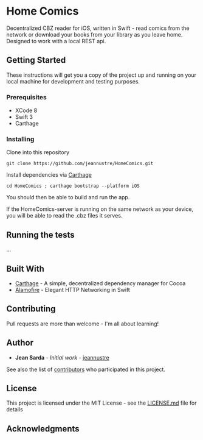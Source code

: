 # Home Comics

Decentralized CBZ reader for iOS, written in Swift - read comics from the network or download your books from your library as you leave home.
Designed to work with a local REST api.

## Getting Started

These instructions will get you a copy of the project up and running on your local machine for development and testing purposes.

### Prerequisites

* XCode 8
* Swift 3
* Carthage

### Installing

Clone into this repository
```
git clone https://github.com/jeannustre/HomeComics.git
```
Install dependencies via [Carthage](https://github.com/Carthage/Carthage)
```
cd HomeComics ; carthage bootstrap --platform iOS
```
You should then be able to build and run the app.

If the HomeComics-server is running on the same network as your device, you will be able to read the .cbz files it serves.

## Running the tests

...

## Built With

* [Carthage](https://github.com/Carthage/Carthage) - A simple, decentralized dependency manager for Cocoa
* [Alamofire](https://github.com/Alamofire/Alamofire) - Elegant HTTP Networking in Swift

## Contributing

Pull requests are more than welcome - I'm all about learning!

## Author

* **Jean Sarda** - *Initial work* - [jeannustre](https://github.com/jeannustre)

See also the list of [contributors](https://github.com/jeannustre/HomeComics/contributors) who participated in this project.

## License

This project is licensed under the MIT License - see the [LICENSE.md](LICENSE.md) file for details

## Acknowledgments
